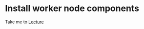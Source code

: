 # Install worker node components

  Take me to [Lecture](https://kodekloud.com/courses/539883/lectures/9808327)